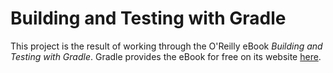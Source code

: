 # Building and Testing with Gradle

This project is the result of working through the O'Reilly eBook *Building and Testing with Gradle*. Gradle provides the eBook for free on its website [here](https://gradle.org/getting-started-gradle-java/). 